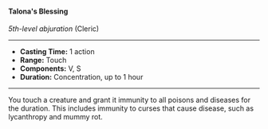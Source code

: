 #### Talona's Blessing
*5th-level abjuration* (Cleric)
___
- **Casting Time:** 1 action
- **Range:** Touch
- **Components:** V, S
- **Duration:** Concentration, up to 1 hour
---
You touch a creature and grant it immunity to all
poisons and diseases for the duration. This includes
immunity to curses that cause disease, such as
lycanthropy and mummy rot.
